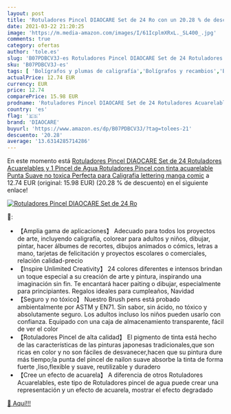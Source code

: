 ```yaml
---
layout: post
title: 'Rotuladores Pincel DIAOCARE Set de 24 Ro con un 20.28 % de descuento'
date: 2021-03-22 21:20:25
image: 'https://m.media-amazon.com/images/I/61IcplmXRxL._SL400_.jpg'
comments: true
category: ofertas
author: 'tole.es'
slug: 'B07PDBCV3J-es Rotuladores Pincel DIAOCARE Set de 24 Rotuladores...'
sku: 'B07PDBCV3J-es'
tags: [ 'Bolígrafos y plumas de caligrafía','Bolígrafos y recambios','Bolígrafos, lápices y útiles de escritura','Oficina y papelería','diaocare','rotuladores', ]
actualPrice: 12.74 EUR
currency: EUR
price: 12.74
comparePrice: 15.98 EUR
prodname: 'Rotuladores Pincel DIAOCARE Set de 24 Rotuladores Acuarelables y 1 Pincel de Agua Rotuladores Pincel con tinta acuarelable Punta Suave no toxica Perfecta para Caligrafia  lettering manga comic'
country: 'es'
flag: '🇪🇸'
brand: 'DIAOCARE'
buyurl: 'https://www.amazon.es/dp/B07PDBCV3J/?tag=tolees-21'
descuento: '20.28'
average: '13.6314285714286'
---
```


En este momento está [Rotuladores Pincel DIAOCARE Set de 24 Rotuladores Acuarelables y 1 Pincel de Agua Rotuladores Pincel con tinta acuarelable Punta Suave no toxica Perfecta para Caligrafia  lettering manga comic](https://www.amazon.es/dp/B07PDBCV3J/?tag=tolees-21) a 12.74 EUR (original: 15.98 EUR) (20.28 %  de descuento) en el siguiente enlace!

[![Rotuladores Pincel DIAOCARE Set de 24 Ro](https://m.media-amazon.com/images/I/61IcplmXRxL._SL400_.jpg)](https://www.amazon.es/dp/B07PDBCV3J/?tag=tolees-21)

🔎:

- 【Amplia gama de aplicaciones】 Adecuado para todos los proyectos de arte, incluyendo caligrafía, colorear para adultos y niños, dibujar, pintar, hacer álbumes de recortes, dibujos animados o cómics, letras a mano, tarjetas de felicitación y proyectos escolares o comerciales, relación calidad-precio
- 【Inspire Unlimited Creativity】 24 colores diferentes e intensos brindan un toque especial a su creación de arte y pintura, inspirando una imaginación sin fin. Te encantará hacer paiting o dibujar, especialmente para principiantes. Regalos ideales para cumpleaños, Navidad
- 【Seguro y no tóxico】 Nuestro Brush pens está probado ambientalmente por ASTM y EN71. Sin sabor, sin ácido, no tóxico y absolutamente seguro. Los adultos incluso los niños pueden usarlo con confianza. Equipado con una caja de almacenamiento transparente, fácil de ver el color
- 【Rotuladores Pincel de alta calidad】 El pigmento de tinta está hecho de las características de las pinturas japonesas tradicionales,que son ricas en color y no son fáciles de desvanecer,hacen que su pintura dure más tiempo;la punta del pincel de nailon suave absorbe la tinta de forma fuerte ,liso,flexible y suave, reutilizable y duradero
- 【Cree un efecto de acuarela】 A diferencia de otros Rotuladores Acuarelables, este tipo de Rotuladores pincel de agua puede crear una representación y un efecto de acuarela, mostrar el efecto degradado

[🛒 Aquí!!!](https://www.amazon.es/dp/B07PDBCV3J/?tag=tolees-21)

